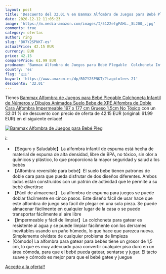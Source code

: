 ```yaml
---
layout: post
title: 'Descuento del 32.01 % en Bammax Alfombra de Juegos para Bebé Pleg'
date: 2020-12-12 11:05:23
image: 'https://m.media-amazon.com/images/I/5122efgFAHL._SL200_.jpg'
comments: true
category: ofertas
author: ring
slug: 'B07Y2SPNKT-es'
actualPrice: 42.15 EUR
currency: EUR
price: 42.15
comparePrice: 61.99 EUR
prodname: 'Bammax Alfombra de Juegos para Bebé Plegable  Colchoneta Infantil de Números y Dibujos Animados  Suelo Bebe de XPE  Alfombra de Doble Cara  Alfombra Impermeable  197 x 177 cm Grueso  1.5cm   No Tóxico'
country: 'es'
flag: '🇪🇸'
buyurl: 'https://www.amazon.es/dp/B07Y2SPNKT/?tag=tolees-21'
descuento: '32.01'
---
```


Tienes [Bammax Alfombra de Juegos para Bebé Plegable  Colchoneta Infantil de Números y Dibujos Animados  Suelo Bebe de XPE  Alfombra de Doble Cara  Alfombra Impermeable  197 x 177 cm Grueso  1.5cm   No Tóxico](https://www.amazon.es/dp/B07Y2SPNKT/?tag=tolees-21) con un 32.01 % de descuento con precio de oferta de 42.15 EUR (original: 61.99 EUR) en el siguiente enlace!

[![Bammax Alfombra de Juegos para Bebé Pleg](https://m.media-amazon.com/images/I/5122efgFAHL._SL200_.jpg)](https://www.amazon.es/dp/B07Y2SPNKT/?tag=tolees-21)

ℹ️:

- 【Seguro y Saludable】La alfombra infantil de espuma está hecha de material de espuma de alta densidad, libre de BPA, no tóxico, sin olor a químicos y plástico, lo que proporciona la mayor seguridad y salud a los bebés
- 【Alfombra reversible para bebé】El suelo bebe tienen patrones de doble cara para que pueda disfrutar de dos diseños diferentes. Ambos lados están construidos con un patrón de actividad que le permite a su bebé divertirse
- 【Fácil de almacenar】 La alfombra de espuma para juegos se puede doblar fácilmente en cinco pasos. Este diseño fácil de usar hace que este alfombra de juego sea fácil de plegar en una sola pieza. Se puede almacenar fácilmente en cualquier lugar de la casa o se puede transportar fácilmente al aire libre
- 【Impermeable y fácil de limpiar】La colchoneta para gatear es resistente al agua y se puede limpiar fácilmente con los derrames inevitables usando un paño húmedo, lo que hace que parezca nueva. Simplemente olvídate de cualquier problema de limpieza
- [Cómodo] La alfombra para gatear para bebés tiene un grosor de 1,5 cm, lo que es muy adecuado para convertir cualquier piso duro en un área cómoda, para que el bebé pueda gatear, sentarse y jugar. El tacto suave y cómodo es mejor para que el bebé gatee y juegue

[Accede a la oferta!!](https://www.amazon.es/dp/B07Y2SPNKT/?tag=tolees-21)

